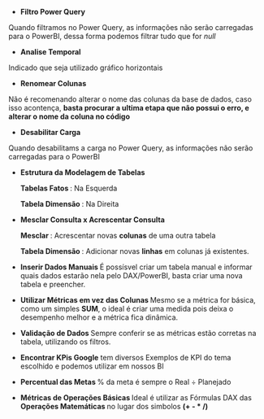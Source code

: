 * <b> Filtro Power Query </b>

Quando filtramos no Power Query, as informações não serão carregadas para o PowerBI, dessa forma podemos filtrar tudo que for <i> null </i>
  
* <b> Analise Temporal </b>
  
Indicado que seja utilizado gráfico horizontais
  
* <b> Renomear Colunas </b>

Não é recomenando alterar o nome das colunas da base de dados, caso isso acontença, <b> basta procurar a ultima etapa que não possui o erro, e alterar o nome da coluna no código </b>

* <b> Desabilitar Carga </b>
  
Quando desabilitams a carga no Power Query, as informações não serão carregadas para o PowerBI
  
* <b> Estrutura da Modelagem de Tabelas </b>

  <b> Tabelas Fatos </b>: Na Esquerda
  
  <b> Tabela Dimensão </b>: Na Direita

* <b> Mesclar Consulta x Acrescentar Consulta </b>

  <b> Mesclar </b>: Acrescentar novas <b>colunas</b> de uma outra tabela
  
  <b> Tabela Dimensão </b>: Adicionar novas <b>linhas</b> em colunas já existentes.

* <b> Inserir Dados Manuais </b>
É possísvel criar um tabela manual e informar quais dados estarão nela pelo DAX/PowerBI, basta criar uma nova tabela e preencher.

* <b> Utilizar Métricas em vez das Colunas </b>
Mesmo se a métrica for básica, como um simples <b>SUM</b>, o ideal é criar uma medida pois deixa o desempenho melhor e a métrica fica dinâmica.

* <b> Validação de Dados </b>
Sempre conferir se as métricas estão corretas na tabela, utilizando os filtros.

* <b> Encontrar KPis </b>
<b>Google</b> tem diversos Exemplos de KPI do tema escolhido e podemos utilizar em nossos BI

* <b> Percentual das Metas </b>
% da meta é sempre o Real ÷ Planejado

* <b> Métricas de Operações Básicas </b>
Ideal é utilizar as Fórmulas DAX das <b> Operações Matemáticas </b> no lugar dos simbolos <b>(+ - * /)</b>
